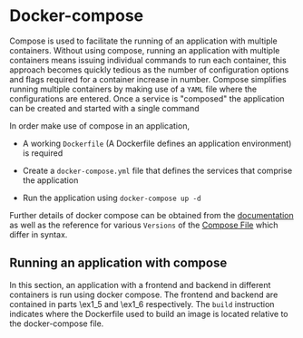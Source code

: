 # Docker-compose

Compose is used to facilitate the running of an application with
multiple containers. Without using compose, running an application
with multiple containers means issuing individual commands to run each
container, this approach becomes quickly tedious as the number of
configuration options and flags required for a container increase in
number. Compose simplifies running multiple containers by making use
of a `YAML` file where the configurations are entered. Once a service
is "composed" the application can be created and started with a single
command

In order make use of compose in an application,

- A working `Dockerfile` (A Dockerfile defines an application
  environment) is required

- Create a `docker-compose.yml` file that defines the services that
  comprise the application

- Run the application using `docker-compose up -d`

Further details of docker compose can be obtained from the
[documentation](https://docs.docker.com/compose/overview/#features) as
well as the reference for various `Versions` of the [Compose
File](https://docs.docker.com/compose/compose-file/) which differ in
syntax.

## Running an application with compose

In this section, an application with a frontend and backend in
different containers is run using docker compose. The frontend and
backend are contained in parts \ex1_5 and \ex1_6 respectively. The
`build` instruction indicates where the Dockerfile used to build an
image is located relative to the docker-compose file.